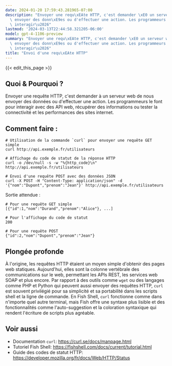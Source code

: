 ```yaml
---
date: 2024-01-20 17:59:43.281965-07:00
description: "Envoyer une requ\xEAte HTTP, c'est demander \xE0 un serveur web de nous\
  \ envoyer des donn\xE9es ou d'effectuer une action. Les programmeurs le font pour\
  \ interagir\u2026"
lastmod: '2024-03-13T22:44:58.321205-06:00'
model: gpt-4-1106-preview
summary: "Envoyer une requ\xEAte HTTP, c'est demander \xE0 un serveur web de nous\
  \ envoyer des donn\xE9es ou d'effectuer une action. Les programmeurs le font pour\
  \ interagir\u2026"
title: "Envoi d'une requ\xEAte HTTP"
---
```


{{< edit_this_page >}}

## Quoi & Pourquoi ?
Envoyer une requête HTTP, c'est demander à un serveur web de nous envoyer des données ou d'effectuer une action. Les programmeurs le font pour interagir avec des API web, récupérer des informations ou tester la connectivité et les performances des sites internet.

## Comment faire :
```Fish Shell
# Utilisation de la commande `curl` pour envoyer une requête GET simple
curl http://api.exemple.fr/utilisateurs

# Affichage du code de statut de la réponse HTTP
curl -o /dev/null -s -w "%{http_code}\n" http://api.exemple.fr/utilisateurs

# Envoi d'une requête POST avec des données JSON
curl -X POST -H "Content-Type: application/json" -d '{"nom":"Dupont","prenom":"Jean"}' http://api.exemple.fr/utilisateurs
```

Sortie attendue :
```
# Pour une requête GET simple
[{"id":1,"nom":"Durand","prenom":"Alice"}, ...]

# Pour l'affichage du code de statut
200

# Pour une requête POST
{"id":2,"nom":"Dupont","prenom":"Jean"}
```

## Plongée profonde
À l'origine, les requêtes HTTP étaient un moyen simple d'obtenir des pages web statiques. Aujourd'hui, elles sont la colonne vertébrale des communications sur le web, permettant les APIs REST, les services web SOAP et plus encore. Par rapport à des outils comme `wget` ou des langages comme PHP et Python qui peuvent aussi envoyer des requêtes HTTP, `curl` est souvent privilégié pour sa simplicité et sa portabilité dans les scripts shell et la ligne de commande. En Fish Shell, `curl` fonctionne comme dans n'importe quel autre terminal, mais Fish offre une syntaxe plus lisible et des fonctionnalités comme l'auto-suggestion et la coloration syntaxique qui rendent l'écriture de scripts plus agréable.

## Voir aussi
- Documentation `curl`: https://curl.se/docs/manpage.html
- Tutoriel Fish Shell: https://fishshell.com/docs/current/tutorial.html
- Guide des codes de statut HTTP: https://developer.mozilla.org/fr/docs/Web/HTTP/Status
